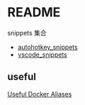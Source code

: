 # README

snippets 集合

- [autohotkey_snippets](autohotkey_snippets.ahk)
- [vscode_snippets](vscode_snippets.md)

## useful

[Useful Docker Aliases](https://gist.github.com/jgrodziski/9ed4a17709baad10dbcd4530b60dfcbb)
